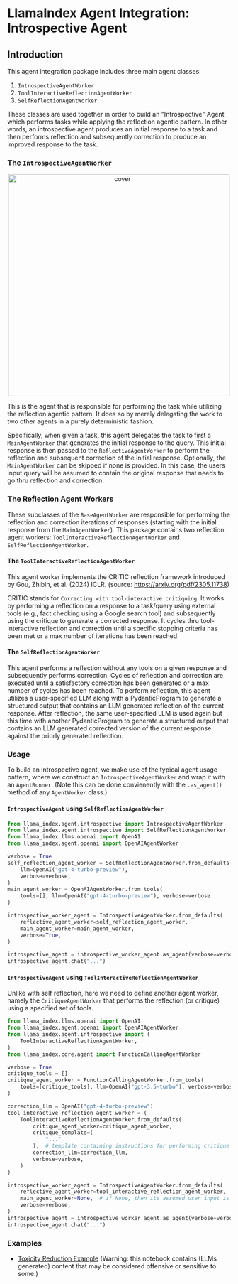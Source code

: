 # LlamaIndex Agent Integration: Introspective Agent

## Introduction

This agent integration package includes three main agent classes:

1. `IntrospectiveAgentWorker`
2. `ToolInteractiveReflectionAgentWorker`
3. `SelfReflectionAgentWorker`

These classes are used together in order to build an "Introspective" Agent which
performs tasks while applying the reflection agentic pattern. In other words, an
introspective agent produces an initial response to a task and then performs
reflection and subsequently correction to produce an improved response to the task.

### The `IntrospectiveAgentWorker`

<p align="center">
  <img height="500" src="https://d3ddy8balm3goa.cloudfront.net/llamaindex/introspective_agents.excalidraw.svg" alt="cover">
</p>

This is the agent that is responsible for performing the task while utilizing the
reflection agentic pattern. It does so by merely delegating the work to two other
agents in a purely deterministic fashion.

Specifically, when given a task, this agent delegates the task to first a
`MainAgentWorker` that generates the initial response to the query. This initial
response is then passed to the `ReflectiveAgentWorker` to perform the reflection and
subsequent correction of the initial response. Optionally, the `MainAgentWorker`
can be skipped if none is provided. In this case, the users input query
will be assumed to contain the original response that needs to go thru
reflection and correction.

### The Reflection Agent Workers

These subclasses of the `BaseAgentWorker` are responsible for performing the
reflection and correction iterations of responses (starting with the initial
response from the `MainAgentWorker`). This package contains two reflection
agent workers: `ToolInteractiveReflectionAgentWorker` and `SelfReflectionAgentWorker`.

#### The `ToolInteractiveReflectionAgentWorker`

This agent worker implements the CRITIC reflection framework introduced
by Gou, Zhibin, et al. (2024) ICLR. (source: https://arxiv.org/pdf/2305.11738)

CRITIC stands for `Correcting with tool-interactive critiquing`. It works
by performing a reflection on a response to a task/query using external tools
(e.g., fact checking using a Google search tool) and subsequently using
the critique to generate a corrected response. It cycles thru tool-interactive
reflection and correction until a specific stopping criteria has been met
or a max number of iterations has been reached.

#### The `SelfReflectionAgentWorker`

This agent performs a reflection without any tools on a given response
and subsequently performs correction. Cycles of reflection and correction are
executed until a satisfactory correction has been generated or a max number of cycles
has been reached. To perform reflection, this agent utilizes a user-specified
LLM along with a PydanticProgram to generate a structured output that contains
an LLM generated reflection of the current response. After reflection, the
same user-specified LLM is used again but this time with another PydanticProgram
to generate a structured output that contains an LLM generated corrected
version of the current response against the priorly generated reflection.

### Usage

To build an introspective agent, we make use of the typical agent usage pattern,
where we construct an `IntrospectiveAgentWorker` and wrap it with an `AgentRunner`.
(Note this can be done convienently with the `.as_agent()` method of any `AgentWorker`
class.)

#### `IntrospectiveAgent` using `SelfReflectionAgentWorker`

```python
from llama_index.agent.introspective import IntrospectiveAgentWorker
from llama_index.agent.introspective import SelfReflectionAgentWorker
from llama_index.llms.openai import OpenAI
from llama_index.agent.openai import OpenAIAgentWorker

verbose = True
self_reflection_agent_worker = SelfReflectionAgentWorker.from_defaults(
    llm=OpenAI("gpt-4-turbo-preview"),
    verbose=verbose,
)
main_agent_worker = OpenAIAgentWorker.from_tools(
    tools=[], llm=OpenAI("gpt-4-turbo-preview"), verbose=verbose
)

introspective_worker_agent = IntrospectiveAgentWorker.from_defaults(
    reflective_agent_worker=self_reflection_agent_worker,
    main_agent_worker=main_agent_worker,
    verbose=True,
)

introspective_agent = introspective_worker_agent.as_agent(verbose=verbose)
introspective_agent.chat("...")
```

#### `IntrospectiveAgent` using `ToolInteractiveReflectionAgentWorker`

Unlike with self reflection, here we need to define another agent worker,
namely the `CritiqueAgentWorker` that performs the reflection (or critique)
using a specified set of tools.

```python
from llama_index.llms.openai import OpenAI
from llama_index.agent.openai import OpenAIAgentWorker
from llama_index.agent.introspective import (
    ToolInteractiveReflectionAgentWorker,
)
from llama_index.core.agent import FunctionCallingAgentWorker

verbose = True
critique_tools = []
critique_agent_worker = FunctionCallingAgentWorker.from_tools(
    tools=[critique_tools], llm=OpenAI("gpt-3.5-turbo"), verbose=verbose
)

correction_llm = OpenAI("gpt-4-turbo-preview")
tool_interactive_reflection_agent_worker = (
    ToolInteractiveReflectionAgentWorker.from_defaults(
        critique_agent_worker=critique_agent_worker,
        critique_template=(
            "..."
        ),  # template containing instructions for performing critique
        correction_llm=correction_llm,
        verbose=verbose,
    )
)

introspective_worker_agent = IntrospectiveAgentWorker.from_defaults(
    reflective_agent_worker=tool_interactive_reflection_agent_worker,
    main_agent_worker=None,  # if None, then its assumed user input is initial response
    verbose=verbose,
)
introspective_agent = introspective_worker_agent.as_agent(verbose=verbose)
introspective_agent.chat("...")
```

### Examples

- [Toxicity Reduction Example](https://github.com/runllama/llama_index/blob/main/llama-index-integrations/agent/llama-index-agent-introspective/examples/toxicity_reduction.ipynb) (Warning: this notebook contains (LLMs generated) content that may be considered offensive or sensitive to some.)
